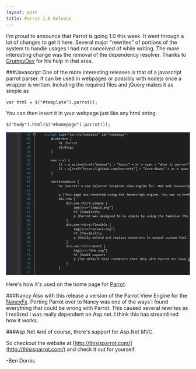 ```yaml
---
layout: post
title: Parrot 1.0 Release
---
```


I'm proud to announce that Parrot is going 1.0 this week. It went through a lot of changes to get it here. Several major "rewrites" of portions of the system to handle usages I had not conceived of while writing.
The more interesting change was the removal of the dependency resolver. Thanks to [GrumpyDev](http://www.grumpydev.com/) for his help in that area.

###Javascript
One of the more interesting releases is that of a javascript parrot parser. It can be used in webpages or possibly with nodejs once a wrapper is written.
Including the required files and jQuery makes it as simple as 

    var html = $("#template").parrot();
	
You can then insert it in your webpage just like any html string.

    $("body").html($("#homepage").parrot());

![Parrot in javascript](/images/parrot-javascript.png)

Here's how it's used on the home page for [Parrot](http://thisisparrot.com/).

###Nancy
Also with this release a version of the Parrot View Engine for the [NancyFx](http://nancyfx.org/). Porting Parrot over to Nancy was one of the ways I found everything that could be wrong with Parrot. This caused several rewrites as I realized I was really dependent on Asp.net.
I think this has streamlined how it works. 


###Asp.Net
And of course, there's support for Asp.Net MVC.

So checkout the website at [http://thisisparrot.com/](http://thisisparrot.com/) and check it out for yourself.

-Ben Dornis